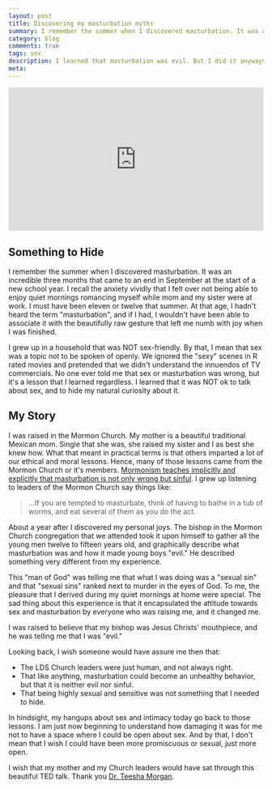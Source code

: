 ```yaml
---
layout: post
title: Discovering my masturbation myths
summary: I remember the summer when I discovered masturbation. It was an incredible three months that came to an end in September at the start of a new school year.
category: blog
comments: true
tags: sex
description: I learned that masturbation was evil. But I did it anyways.
meta:
---
```


<style>.embed-container { position: relative; padding-bottom: 56.25%; height: 0; overflow: hidden; max-width: 100%; } .embed-container iframe, .embed-container object, .embed-container embed { position: absolute; top: 0; left: 0; width: 100%; height: 100%; }</style><div class='embed-container'><iframe src='https://www.youtube.com/embed//zRkPU1fKchI' frameborder='0' allowfullscreen></iframe></div>

## Something to Hide

I remember the summer when I discovered masturbation. It was an incredible three months that came to an end in September at the start of a new school year. I recall the anxiety vividly that I felt over not being able to enjoy quiet mornings romancing myself while mom and my sister were at work. I must have been eleven or twelve that summer. At that age, I hadn't heard the term "masturbation", and if I had, I wouldn't have been able to associate it with the beautifully raw gesture that left me numb with joy when I was finished.

I grew up in a household that was NOT sex-friendly. By that, I mean that sex was a topic not to be spoken of openly. We ignored the "sexy" scenes in R rated movies and pretended that we didn't understand the innuendos of TV commercials. No one ever told me that sex or masturbation was wrong, but it's a lesson that I learned regardless. I learned that it was NOT ok to talk about sex, and to hide my natural curiosity about it.

## My Story

I was raised in the Mormon Church. My mother is a beautiful traditional Mexican mom. Single that she was, she raised my sister and I as best she knew how. What that meant in practical terms is that others imparted a lot of our ethical and moral lessons. Hence, many of those lessons came from the Mormon Church or it's members. [Mormonism teaches implicitly and explicitly that masturbation is not only wrong but sinful](http://www.mormonthink.com/QUOTES/masturbation.htm "LDS Quotes on the Topic of Masturbation"). I grew up listening to leaders of the Mormon Church say things like:

> ...If you are tempted to masturbate, think of having to bathe in a tub of worms, and eat several of them as you do the act.

About a year after I discovered my personal joys. The bishop in the Mormon Church congregation that we attended took it upon himself to gather all the young men twelve to fifteen years old, and graphically describe what masturbation was and how it made young boys "evil." He described something very different from my experience.

This "man of God" was telling me that what I was doing was a "sexual sin" and that "sexual sins" ranked next to murder in the eyes of God. To me, the pleasure that I derived during my quiet mornings at home were special. The sad thing about this experience is that it encapsulated the attitude towards sex and masturbation by everyone who was raising me, and it changed me.

I was raised to believe that my bishop was Jesus Christs' mouthpiece, and he was telling me that I was "evil."

Looking back, I wish someone would have assure me then that:

- The LDS Church leaders were just human, and not always right.
- That like anything, masturbation could become an unhealthy behavior, but that it is neither evil nor sinful.
- That being highly sexual and sensitive was not something that I needed to hide.

In hindsight, my hangups about sex and intimacy today go back to those lessons. I am just now beginning to understand how damaging it was for me not to have a space where I could be open about sex. And by that, I don't mean that I wish I could have been more promiscuous or sexual, just more open.

I wish that my mother and my Church leaders would have sat through this beautiful TED talk. Thank you [Dr. Teesha Morgan](http://www.teeshamorgan.com/ "Dr. Teesha Morgan").
